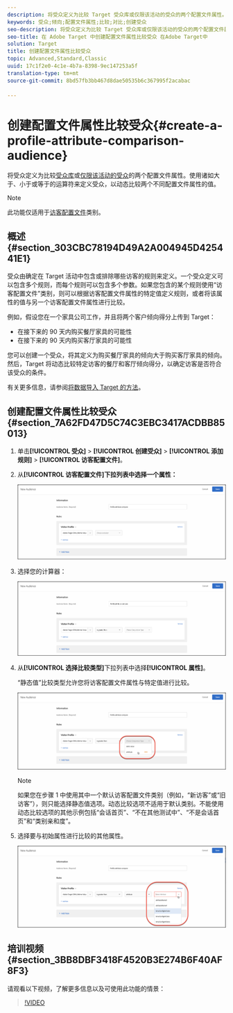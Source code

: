 ```yaml
---
description: 将受众定义为比较 Target 受众库或仅限该活动的受众的两个配置文件属性。使用诸如大于、小于或等于的运算符来定义受众，以动态比较两个不同配置文件属性的值。
keywords: 受众;倾向;配置文件属性;比较;对比;创建受众
seo-description: 将受众定义为比较 Target 受众库或仅限该活动的受众的两个配置文件属性。使用诸如大于、小于或等于的运算符来定义受众，以动态比较两个不同配置文件属性的值。
seo-title: 在 Adobe Target 中创建配置文件属性比较受众 在Adobe Target中
solution: Target
title: 创建配置文件属性比较受众
topic: Advanced,Standard,Classic
uuid: 17c1f2e0-4c1e-4b7a-8398-9ec147253a5f
translation-type: tm+mt
source-git-commit: 8bd57fb3bb467d8dae50535b6c367995f2acabac

---
```



# 创建配置文件属性比较受众{#create-a-profile-attribute-comparison-audience}

将受众定义为比较[受众库](/help/c-target/c-audiences/audiences.md)或[仅限该活动的受众](/help/c-target/creating-activity-only-audience.md)的两个配置文件属性。使用诸如大于、小于或等于的运算符来定义受众，以动态比较两个不同配置文件属性的值。

>[!NOTE]
>
>此功能仅适用于[访客配置文件](../../c-target/c-audiences/c-target-rules/visitor-profile.md#concept_E972690B9A4C4372A34229FA37EDA38E)类别。

## 概述 {#section_303CBC78194D49A2A004945D425441E1}

受众由确定在 Target 活动中包含或排除哪些访客的规则来定义。一个受众定义可以包含多个规则，而每个规则可以包含多个参数。如果您包含的某个规则使用“访客配置文件”类别，则可以根据访客配置文件属性的特定值定义规则，或者将该属性的值与另一个访客配置文件属性进行比较。

例如，假设您在一个家具公司工作，并且将两个客户倾向得分上传到 Target：

* 在接下来的 90 天内购买餐厅家具的可能性
* 在接下来的 90 天内购买客厅家具的可能性

您可以创建一个受众，将其定义为购买餐厅家具的倾向大于购买客厅家具的倾向。然后，Target 将动态比较特定访客的餐厅和客厅倾向得分，以确定访客是否符合该受众的条件。

有关更多信息，请参阅[将数据导入 Target 的方法](../../c-implementing-target/c-considerations-before-you-implement-target/c-methods-to-get-data-into-target/methods-to-get-data-into-target.md#concept_0069C0EFB56C4700BB33F2F35C2B9B17)。

## 创建配置文件属性比较受众 {#section_7A62FD47D5C74C3EBC3417ACDBB85013}

1. 单击&#x200B;**[!UICONTROL 受众]** &gt; **[!UICONTROL 创建受众]** &gt; **[!UICONTROL 添加规则]** &gt; **[!UICONTROL 访客配置文件]**。
1. 从&#x200B;**[!UICONTROL 访客配置文件]下拉列表中选择一个属性：**

   ![倾向得分 1](assets/propensity_score_1.png)

1. 选择您的计算器：

   ![倾向得分 2](assets/propensity_score_2.png)

1. 从&#x200B;**[!UICONTROL 选择比较类型]**&#x200B;下拉列表中选择&#x200B;**[!UICONTROL 属性]**。

   “静态值”比较类型允许您将访客配置文件属性与特定值进行比较。

   ![倾向得分 3](assets/propensity_score_3.png)

   >[!NOTE]
   >
   >如果您在步骤 1 中使用其中一个默认访客配置文件类别（例如，“新访客”或“旧访客”），则只能选择静态值选项。动态比较选项不适用于默认类别。不能使用动态比较选项的其他示例包括“会话首页”、“不在其他测试中”、“不是会话首页”和“类别亲和度”。

1. 选择要与初始属性进行比较的其他属性。

   ![](assets/propensity_score_4.png)

## 培训视频 {#section_3BB8DBF3418F4520B3E274B6F40AF8F3}

请观看以下视频，了解更多信息以及可使用此功能的情景：

>[!VIDEO](https://video.tv.adobe.com/v/23218/?captions=chi_hans)